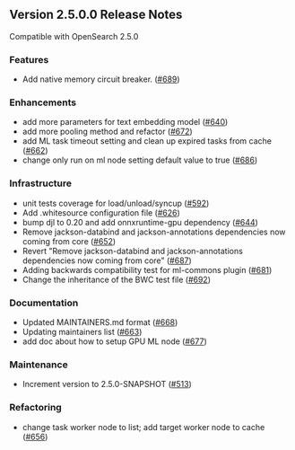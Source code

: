 ## Version 2.5.0.0 Release Notes

Compatible with OpenSearch 2.5.0

### Features
* Add native memory circuit breaker. ([#689](https://github.com/opensearch-project/ml-commons/pull/689))

### Enhancements
* add more parameters for text embedding model ([#640](https://github.com/opensearch-project/ml-commons/pull/640))
* add more pooling method and refactor ([#672](https://github.com/opensearch-project/ml-commons/pull/672))
* add ML task timeout setting and clean up expired tasks from cache ([#662](https://github.com/opensearch-project/ml-commons/pull/662))
* change only run on ml node setting default value to true ([#686](https://github.com/opensearch-project/ml-commons/pull/686))

### Infrastructure
* unit tests coverage for load/unload/syncup ([#592](https://github.com/opensearch-project/ml-commons/pull/592))
* Add .whitesource configuration file ([#626](https://github.com/opensearch-project/ml-commons/pull/626))
* bump djl to 0.20 and add onnxruntime-gpu dependency ([#644](https://github.com/opensearch-project/ml-commons/pull/644))
* Remove jackson-databind and jackson-annotations dependencies now coming from core ([#652](https://github.com/opensearch-project/ml-commons/pull/652))
* Revert "Remove jackson-databind and jackson-annotations dependencies now coming from core" ([#687](https://github.com/opensearch-project/ml-commons/pull/687))
* Adding backwards compatibility test for ml-commons plugin ([#681](https://github.com/opensearch-project/ml-commons/pull/681))
* Change the inheritance of the BWC test file ([#692](https://github.com/opensearch-project/ml-commons/pull/692))

### Documentation

* Updated MAINTAINERS.md format ([#668](https://github.com/opensearch-project/ml-commons/pull/668))
* Updating maintainers list ([#663](https://github.com/opensearch-project/ml-commons/pull/663))
* add doc about how to setup GPU ML node ([#677](https://github.com/opensearch-project/ml-commons/pull/677))

### Maintenance

* Increment version to 2.5.0-SNAPSHOT ([#513](https://github.com/opensearch-project/ml-commons/pull/513))

### Refactoring

* change task worker node to list; add target worker node to cache ([#656](https://github.com/opensearch-project/ml-commons/pull/656)) 